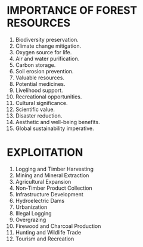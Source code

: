 # IMPORTANCE OF FOREST RESOURCES

1. Biodiversity preservation.
2. Climate change mitigation.
3. Oxygen source for life.
4. Air and water purification.
5. Carbon storage.
6. Soil erosion prevention.
7. Valuable resources.
8. Potential medicines.
9. Livelihood support.
10. Recreational opportunities.
11. Cultural significance.
12. Scientific value.
13. Disaster reduction.
14. Aesthetic and well-being benefits.
15. Global sustainability imperative.

# EXPLOITATION

1. Logging and Timber Harvesting
2. Mining and Mineral Extraction
3. Agricultural Expansion
4. Non-Timber Product Collection
5. Infrastructure Development
6. Hydroelectric Dams
7. Urbanization
8. Illegal Logging
9. Overgrazing
10. Firewood and Charcoal Production
11. Hunting and Wildlife Trade
12. Tourism and Recreation

